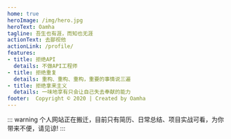 ```yaml
---
home: true
heroImage: /img/hero.jpg
heroText: Oamha
tagline: 吾生也有涯，而知也无涯
actionText: 去鄙视他
actionLink: /profile/
features:
- title: 拒绝API
  details: 不做API工程师
- title: 拒绝重复
  details: 重构、重构、重构，重要的事情说三遍
- title: 拒绝拿来主义
  details: 一味地享有只会让自己失去奉献的能力
footer:  Copyright © 2020 | Created by Oamha
---
```

::: warning
个人网站正在搬迁，目前只有简历、日常总结、项目实战可看，为你带来不便，请见谅!
:::